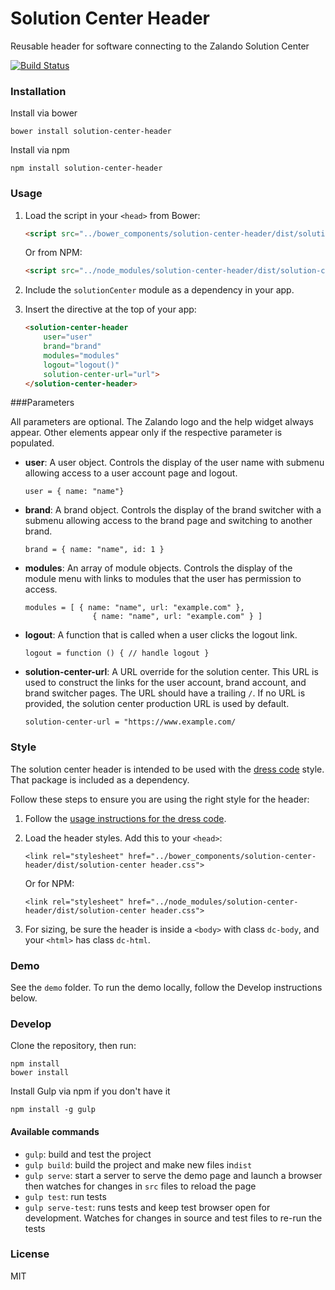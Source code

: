 # Solution Center Header
Reusable header for software connecting to the Zalando Solution Center

[![Build Status](https://travis-ci.org/zalando/solution-center-header.svg?branch=master)](https://travis-ci.org/zalando/solution-center-header)

### Installation

Install via bower

```shell
bower install solution-center-header
```

Install via npm

```shell
npm install solution-center-header
```

### Usage

1. Load the script in your `<head>` from Bower:

    ```html
    <script src="../bower_components/solution-center-header/dist/solution-center-header.js"></script>
    ```
    
    Or from NPM:
    
    
    ```html
    <script src="../node_modules/solution-center-header/dist/solution-center-header.js"></script>
    ```

2. Include the `solutionCenter` module as a dependency in your app.

3. Insert the directive at the top of your app:

    ```html
    <solution-center-header 
        user="user"
        brand="brand"
        modules="modules" 
        logout="logout()" 
        solution-center-url="url">
    </solution-center-header>
    ```

###Parameters

All parameters are optional. The Zalando logo and the help widget always appear. Other elements appear only if the respective parameter is populated.

 - **user**: A user object. Controls the display of the user name with submenu allowing access to a user account page and logout.
 
    `user = { name: "name"}`
 
 - **brand**: A brand object. Controls the display of the brand switcher with a submenu allowing access to the brand page and switching to another brand.
 
    ```brand = { name: "name", id: 1 }```

 - **modules**: An array of module objects. Controls the display of the module menu with links to modules that the user has permission to access.
 
     ```
     modules = [ { name: "name", url: "example.com" }, 
                    { name: "name", url: "example.com" } ]
     ```
 
 - **logout**: A function that is called when a user clicks the logout link.
 
    ```logout = function () { // handle logout }``` 
 
 - **solution-center-url**:  A URL override for the solution center. This URL is used to construct the links for the user account, brand account, and brand switcher pages. The URL should have a trailing `/`. If no URL is provided, the solution center production URL is used by default.

    ```solution-center-url = "https://www.example.com/```

### Style

The solution center header is intended to be used with the [dress code](https://github.com/zalando/dress-code) style. That package is included as a dependency.

Follow these steps to ensure you are using the right style for the header:

 1. Follow the [usage instructions for the dress code](https://github.com/zalando/dress-code#usage). 
 2. Load the header styles. Add this to your `<head>`:
 
    ```<link rel="stylesheet" href="../bower_components/solution-center-header/dist/solution-center header.css">```
    
    Or for NPM:
    
    ```<link rel="stylesheet" href="../node_modules/solution-center-header/dist/solution-center header.css">```
    
 3. For sizing, be sure the header is inside a `<body>` with class `dc-body`, and your `<html>` has class `dc-html`. 

 
	 

### Demo

See the `demo` folder. To run the demo locally, follow the Develop instructions below.

### Develop

Clone the repository, then run:

```shell
npm install
bower install
```

Install Gulp via npm if you don't have it
```shell
npm install -g gulp
```

#### Available commands

* `gulp`: build and test the project
* `gulp build`: build the project and make new files in`dist`
* `gulp serve`: start a server to serve the demo page and launch a browser then watches for changes in `src` files to reload the page
* `gulp test`: run tests
* `gulp serve-test`: runs tests and keep test browser open for development. Watches for changes in source and test files to re-run the tests

### License
MIT
